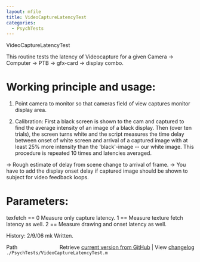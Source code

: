 ```yaml
---
layout: mfile
title: VideoCaptureLatencyTest
categories:
  - PsychTests
---
```


VideoCaptureLatencyTest

This routine tests the latency of Videocapture for
a given Camera \-\> Computer \-\> PTB \-\> gfx\-card \-\> display combo.

# Working principle and usage:

1. Point camera to monitor so that cameras field of view captures monitor
display area.

2. Calibration: First a black screen is shown to the cam and captured to
find the average intensity of an image of a black display.
Then \(over ten trials\), the screen turns white and the script measures
the time delay between onset of white screen and arrival of a captured
image with at least 25% more intensity than the 'black'\-image \-\- our
white image. This procedure is repeated 10 times and latencies averaged.

\-\> Rough estimate of delay from scene change to arrival of frame.
\-\> You have to add the display onset delay if captured image should be
shown to subject for video feedback loops.

# Parameters:

texfetch == 0 Measure only capture latency. 1 == Measure texture fetch
latency as well. 2 == Measure drawing and onset latency as well.

History:
2/9/06 mk Written.


<div class="code_header" style="text-align:right;">
  <span style="float:left;">Path&nbsp;&nbsp;</span> <span class="counter">Retrieve <a href=
  "https://raw.github.com/Psychtoolbox-3/Psychtoolbox-3/beta/./PsychTests/VideoCaptureLatencyTest.m">current version from GitHub</a> | View <a href=
  "https://github.com/Psychtoolbox-3/Psychtoolbox-3/commits/beta/./PsychTests/VideoCaptureLatencyTest.m">changelog</a></span>
</div>
<div class="code">
  <code>./PsychTests/VideoCaptureLatencyTest.m</code>
</div>
